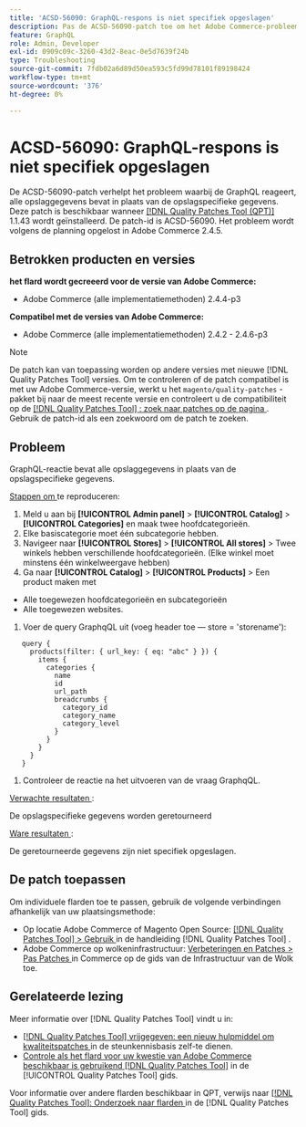 ```yaml
---
title: 'ACSD-56090: GraphQL-respons is niet specifiek opgeslagen'
description: Pas de ACSD-56090-patch toe om het Adobe Commerce-probleem op te lossen, waarbij het GraphQL-antwoord alle opslaggegevens bevat in plaats van de opslagspecifieke gegevens.
feature: GraphQL
role: Admin, Developer
exl-id: 0909c09c-3260-43d2-8eac-0e5d7639f24b
type: Troubleshooting
source-git-commit: 7fdb02a6d89d50ea593c5fd99d78101f89198424
workflow-type: tm+mt
source-wordcount: '376'
ht-degree: 0%

---
```


# ACSD-56090: GraphQL-respons is niet specifiek opgeslagen

De ACSD-56090-patch verhelpt het probleem waarbij de GraphQL reageert, alle opslaggegevens bevat in plaats van de opslagspecifieke gegevens. Deze patch is beschikbaar wanneer [[!DNL Quality Patches Tool (QPT)] ](https://experienceleague.adobe.com/nl/docs/commerce-operations/tools/quality-patches-tool/quality-patches-tool-to-self-serve-quality-patches) 1.1.43 wordt geïnstalleerd. De patch-id is ACSD-56090. Het probleem wordt volgens de planning opgelost in Adobe Commerce 2.4.5.

## Betrokken producten en versies

**het flard wordt gecreeerd voor de versie van Adobe Commerce:**

* Adobe Commerce (alle implementatiemethoden) 2.4.4-p3

**Compatibel met de versies van Adobe Commerce:**

* Adobe Commerce (alle implementatiemethoden) 2.4.2 - 2.4.6-p3

>[!NOTE]
>
>De patch kan van toepassing worden op andere versies met nieuwe [!DNL Quality Patches Tool] versies. Om te controleren of de patch compatibel is met uw Adobe Commerce-versie, werkt u het `magento/quality-patches` -pakket bij naar de meest recente versie en controleert u de compatibiliteit op de [[!DNL Quality Patches Tool] : zoek naar patches op de pagina ](https://experienceleague.adobe.com/tools/commerce-quality-patches/index.html?lang=nl-NL) . Gebruik de patch-id als een zoekwoord om de patch te zoeken.

## Probleem

GraphQL-reactie bevat alle opslaggegevens in plaats van de opslagspecifieke gegevens.

<u> Stappen om </u> te reproduceren:

1. Meld u aan bij **[!UICONTROL Admin panel]** > **[!UICONTROL Catalog]** > **[!UICONTROL Categories]** en maak twee hoofdcategorieën.
1. Elke basiscategorie moet één subcategorie hebben.
1. Navigeer naar **[!UICONTROL Stores]** > **[!UICONTROL All stores]** > Twee winkels hebben verschillende hoofdcategorieën. (Elke winkel moet minstens één winkelweergave hebben)
1. Ga naar **[!UICONTROL Catalog]** > **[!UICONTROL Products]** > Een product maken met

* Alle toegewezen hoofdcategorieën en subcategorieën
* Alle toegewezen websites.

1. Voer de query GraphqQL uit (voeg header toe — store = &#39;storename&#39;):

```
   query {
     products(filter: { url_key: { eq: "abc" } }) {
       items {
         categories {
           name
           id
           url_path
           breadcrumbs {
             category_id
             category_name
             category_level
           }
         }
       }
     }
   }
```

1. Controleer de reactie na het uitvoeren van de vraag GraphqQL.

<u> Verwachte resultaten </u>:

De opslagspecifieke gegevens worden geretourneerd

<u> Ware resultaten </u>:

De geretourneerde gegevens zijn niet specifiek opgeslagen.

## De patch toepassen

Om individuele flarden toe te passen, gebruik de volgende verbindingen afhankelijk van uw plaatsingsmethode:

* Op locatie Adobe Commerce of Magento Open Source: [[!DNL Quality Patches Tool] > Gebruik ](/help/tools/quality-patches-tool/usage.md) in de handleiding [!DNL Quality Patches Tool] .
* Adobe Commerce op wolkeninfrastructuur: [ Verbeteringen en Patches > Pas Patches ](https://experienceleague.adobe.com/docs/commerce-cloud-service/user-guide/develop/upgrade/apply-patches.html?lang=nl-NL) in Commerce op de gids van de Infrastructuur van de Wolk toe.

## Gerelateerde lezing

Meer informatie over [!DNL Quality Patches Tool] vindt u in:

* [[!DNL Quality Patches Tool]  vrijgegeven: een nieuw hulpmiddel om kwaliteitspatches ](https://experienceleague.adobe.com/nl/docs/commerce-operations/tools/quality-patches-tool/quality-patches-tool-to-self-serve-quality-patches) in de steunkennisbasis zelf-te dienen.
* [ Controle als het flard voor uw kwestie van Adobe Commerce beschikbaar is gebruikend  [!DNL Quality Patches Tool]](/help/tools/quality-patches-tool/patches-available-in-qpt/check-patch-for-magento-issue-with-magento-quality-patches.md) in de [!UICONTROL Quality Patches Tool] gids.


Voor informatie over andere flarden beschikbaar in QPT, verwijs naar [[!DNL Quality Patches Tool]: Onderzoek naar flarden ](https://experienceleague.adobe.com/tools/commerce-quality-patches/index.html?lang=nl-NL) in de [!DNL Quality Patches Tool] gids.
